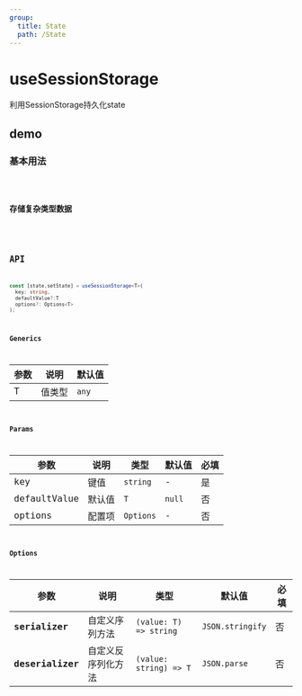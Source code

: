 ```yaml
---
group:
  title: State
  path: /State
---
```


# useSessionStorage

利用SessionStorage持久化state

## demo

### 基本用法

<code src="./Demo/useSessionStorage/index.tsx"/>

### 存储复杂类型数据

<code src="./Demo/useSessionStorage/Demo2.tsx"/>

## API

```typescript
const [state,setState] = useSessionStorage<T>(
  key: string,
  defaultValue?:T
  options?: Options<T>
);
```

### Generics

| **参数** | **说明** | **默认值** |
| -------- | -------- | ---------- |
| T        | 值类型   | `any`      |

### Params

| **参数**    | **说明**                     | **类型**              | **默认值** | 必填 |
| ----------- | ---------------------------- | --------------------- | ---------- | ---- |
| key      | 键值 | `string` | - | 是       |
| defaultValue | 默认值   | `T`      | `null`     | 否   |
| options | 配置项 | `Options` | - | 否 |

### Options

| **参数**         | **说明**           | **类型**               | **默认值**       | 必填 |
| ---------------- | ------------------ | ---------------------- | ---------------- | ---- |
| **serializer**   | 自定义序列方法     | `(value: T) => string` | `JSON.stringify` | 否   |
| **deserializer** | 自定义反序列化方法 | `(value: string) => T` | `JSON.parse`     | 否   |